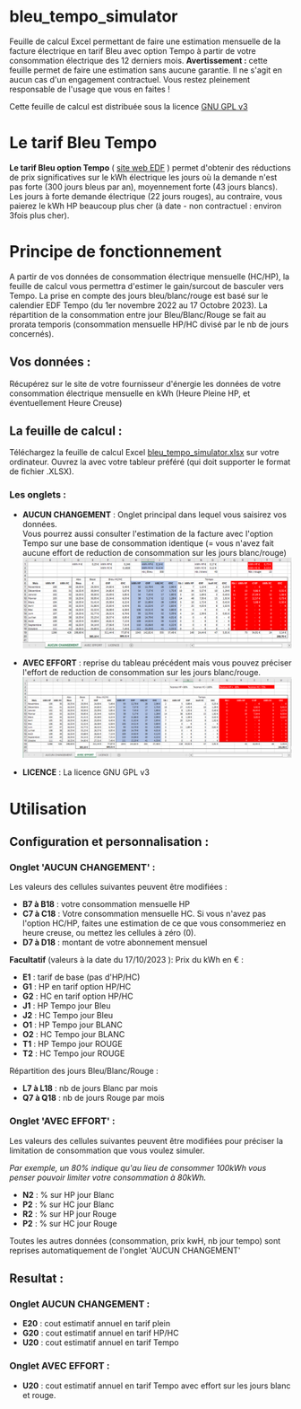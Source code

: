 # bleu_tempo_simulator
Feuille de calcul Excel permettant de faire une estimation mensuelle de la facture électrique en tarif Bleu avec option Tempo à partir de votre consommation électrique des 12 derniers mois. 
__Avertissement :__ cette feuille permet de faire une estimation sans aucune garantie. Il ne s'agit en aucun cas d'un engagement contractuel. Vous restez pleinement responsable de l'usage que vous en faites !


Cette feuille de calcul est distribuée sous la licence [GNU GPL v3 ](~./LICENSE)

# Le tarif Bleu Tempo
__Le tarif Bleu option Tempo__ ( [site web EDF](https://particulier.edf.fr/fr/accueil/gestion-contrat/options/tempo/details.html) ) permet d'obtenir des réductions de prix significatives sur le kWh électrique les jours où la demande n'est pas forte (300 jours bleus par an), moyennement forte (43 jours blancs). Les jours à forte demande électrique (22 jours rouges), au contraire, vous paierez le kWh HP beaucoup plus cher (à date - non contractuel : environ 3fois plus cher).



# Principe de fonctionnement 
A partir de vos données de consommation électrique mensuelle (HC/HP), la feuille de calcul vous permettra d'estimer le gain/surcout de basculer vers Tempo.
La prise en compte des jours bleu/blanc/rouge est basé sur le calendier EDF Tempo (du 1er  novembre 2022 au 17 Octobre 2023). 
La répartition de la consommation entre jour Bleu/Blanc/Rouge se fait au prorata temporis (consommation mensuelle HP/HC divisé par le nb de jours concernés).


## Vos données : 
Récupérez sur le site de votre fournisseur d'énergie les données de votre consommation électrique mensuelle en kWh (Heure Pleine HP, et éventuellement Heure Creuse)

## La feuille de calcul :
Téléchargez la feuille de calcul Excel [bleu_tempo_simulator.xlsx](./bleu_tempo_simulator.xlsx) sur votre ordinateur. 
Ouvrez la avec votre tableur préféré (qui doit supporter le format de fichier .XLSX).

### Les onglets : 
* __AUCUN CHANGEMENT__ : Onglet principal dans lequel vous saisirez vos données.  
Vous pourrez aussi consulter l'estimation de la facture avec l'option Tempo sur une base de consommation identique (= vous n'avez fait aucune effort de reduction de consommation sur les jours blanc/rouge)
![Onglet aucun changement](images/Onglet_AUCUN_CHANGEMENT.png)


* __AVEC EFFORT__ : reprise du tableau précédent mais vous pouvez préciser l'effort de reduction de consommation sur les jours blanc/rouge.
![Onglet aucun changement](images/Onglet_AVEC_EFFORT.png)


* __LICENCE__ : La licence GNU GPL v3


# Utilisation

## Configuration et personnalisation :
### Onglet 'AUCUN CHANGEMENT' :
Les valeurs des cellules suivantes peuvent être modifiées : 

* __B7 à B18__ : votre consommation mensuelle HP 
* __C7 à C18__ : Votre consommation mensuelle HC. Si vous n'avez pas l'option HC/HP, faites une estimation de ce que vous consommeriez en heure creuse, ou mettez les cellules à zéro (0).
* __D7 à D18__ : montant de votre abonnement mensuel


__Facultatif__ (valeurs à la date du 17/10/2023 ):
Prix du kWh en € :
* __E1__ : tarif de base  (pas d'HP/HC)
* __G1__ : HP en tarif option HP/HC
* __G2__ : HC en tarif option HP/HC
* __J1__ : HP Tempo jour Bleu
* __J2__ : HC Tempo jour Bleu
* __O1__ : HP Tempo jour BLANC
* __O2__ : HC Tempo jour BLANC
* __T1__ : HP Tempo jour ROUGE
* __T2__ : HC Tempo jour ROUGE

Répartition des jours Bleu/Blanc/Rouge :
* __L7 à L18__ : nb de jours Blanc par mois
* __Q7 à Q18__ : nb de jours Rouge  par mois

### Onglet 'AVEC EFFORT' :

Les valeurs des cellules suivantes peuvent être modifiées pour préciser la limitation de consommation que vous voulez simuler.

_Par exemple, un 80% indique qu'au lieu de consommer 100kWh vous penser pouvoir limiter votre consommation à 80kWh._

* __N2__ : % sur HP jour Blanc
* __P2__ : % sur HC jour Blanc
* __R2__ : % sur HP jour Rouge
* __P2__ : % sur HC jour Rouge

Toutes les autres données (consommation, prix kwH, nb jour tempo) sont reprises automatiquement de l'onglet 'AUCUN CHANGEMENT'

## Resultat :
### Onglet AUCUN CHANGEMENT :
* __E20__ : cout estimatif annuel en tarif plein
* __G20__ : cout estimatif annuel en tarif HP/HC
* __U20__ : cout estimatif annuel en tarif Tempo


### Onglet AVEC EFFORT :
* __U20__ : cout estimatif annuel en tarif Tempo avec  effort sur les jours blanc et rouge.
